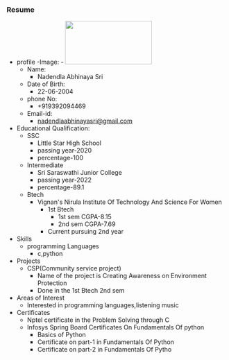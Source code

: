### Resume
- profile
    -Image:
       - <img src="abhi.jpg" height="100px" width="200px"></img>
    - Name:
       - Nadendla Abhinaya Sri
    - Date of Birth:
        - 22-06-2004
    - phone No:
        - +919392094469
    - Email-id:
        - nadendlaabhinayasri@gmail.com
- Educational Qualification:
    - SSC
        - Little Star High School
        - passing year-2020
        - percentage-100
    - Intermediate
        - Sri Saraswathi Junior College
        - passing year-2022
        - percentage-89.1
    - Btech
        - Vignan's Nirula Institute Of Technology And Science For Women
            - 1st Btech
                - 1st sem CGPA-8.15
                - 2nd sem CGPA-7.69
            - Current pursuing 2nd year
- Skills
    - programming Languages
        - c,python
- Projects
    - CSP(Community service project)
        - Name of the project is Creating Awareness on Environment Protection
        - Done in the 1st Btech 2nd sem
- Areas of Interest
    - Interested in programming languages,listening music
- Certificates
    - Nptel certificate in the Problem Solving through C
    - Infosys Spring Board Certificates On Fundamentals Of python
        - Basics of Python
        - Certificate on part-1 in Fundamentals Of Python
        - Certificate on part-2 in Fundamentals Of Pytho
